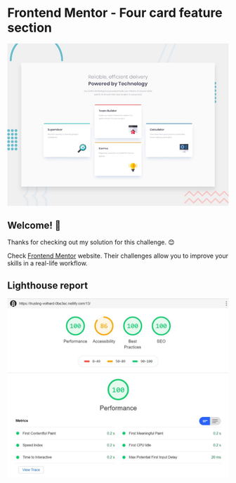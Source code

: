 # Frontend Mentor - Four card feature section

![Design preview for the Four card feature section coding challenge](./design/desktop-preview.jpg)

## Welcome! 👋

Thanks for checking out my solution for this challenge. :blush:

Check [Frontend Mentor](https://frontendmentor.io) website. Their challenges allow you to improve your skills in a real-life workflow.

## Lighthouse report

![Lighthouse report for my solution](./lighthouse-report/lighthouse-13-challenge.JPG)

